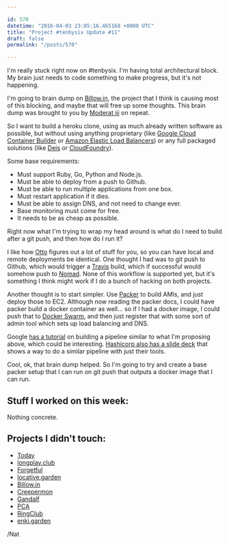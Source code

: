 ```yaml
---

id: 570
datetime: "2016-04-03 23:05:16.465168 +0000 UTC"
title: "Project #tenbysix Update #11"
draft: false
permalink: "/posts/570"

---
```


I'm really stuck right now on #tenbysix. I'm having total architectural block. My brain just needs to code something to make progress, but it's not happening.

I'm going to brain dump on [Billow.in](https://github.com/icco/billowin), the project that I think is causing most of this blocking, and maybe that will free up some thoughts. This brain dump was brought to you by [Moderat iii](http://pitchfork.com/reviews/albums/21754-iii-moderat/) on repeat. 

So I want to build a heroku clone, using as much already written software as possible, but without using anything proprietary (like [Google Cloud Container Builder](https://cloud.google.com/container-builder/docs/) or [Amazon Elastic Load Balancers](https://aws.amazon.com/elasticloadbalancing/)) or any full packaged solutions (like [Deis](http://deis.io/) or [CloudFoundry](https://www.cloudfoundry.org/)).

Some base requirements:

 - Must support Ruby, Go, Python and Node.js.
 - Must be able to deploy from a push to Github.
 - Must be able to run multiple applications from one box.
 - Must restart application if it dies.
 - Must be able to assign DNS, and not need to change ever.
 - Base monitoring must come for free.
 - It needs to be as cheap as possible.

Right now what I'm trying to wrap my head around is what do I need to build after a git push, and then how do I run it?

I like how [Otto](https://www.ottoproject.io/) figures out a lot of stuff for you, so you can have local and remote deployments be identical. One thought I had was to git push to Github, which would trigger a [Travis](https://travis-ci.org/) build, which if successful would somehow push to [Nomad](https://www.nomadproject.io/). None of this workflow is supported yet, but it's something I think might work if I do a bunch of hacking on both projects.

Another thought is to start simpler. Use [Packer](https://www.packer.io/) to build AMIs, and just deploy those to EC2. Although now reading the packer docs, I could have packer build a docker container as well... so if I had a docker image, I could push that to [Docker Swarm](https://docs.docker.com/swarm/overview/), and then just register that with some sort of admin tool which sets up load balancing and DNS.

Google [has a tutorial](https://cloud.google.com/solutions/automated-build-images-with-jenkins-kubernetes) on building a pipeline similar to what I'm proposing above, which could be interesting. [Hashicorp also has a slide deck](http://www.slideshare.net/Docker/orchestrating-docker-with-terraform-and-consul-by-mitchell-hashimoto) that shows a way to do a similar pipeline with just their tools.

Cool, ok, that brain dump helped. So I'm going to try and create a base packer setup that I can run on git push that outputs a docker image that I can run.

## Stuff I worked on this week:

Nothing concrete.

## Projects I didn't touch:

 - [Today](https://github.com/icco/today)
 - [longplay.club](https://github.com/icco/longplay.club)
 - [Forgetful](https://github.com/icco/forgetful)
 - [locative.garden](https://github.com/icco/locative.garden)
 - [Billow.in](https://github.com/icco/billowin)
 - [Creepermon](https://github.com/icco/creepermon)
 - [Gandalf](https://github.com/icco/gandalf)
 - [PCA](https://github.com/icco/pca)
 - [RingClub](https://github.com/icco/ringclub)
 - [enki.garden](https://github.com/icco/enki.garden)

/Nat
